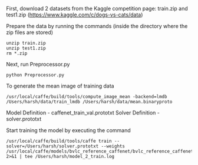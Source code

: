 First, download 2 datasets from the Kaggle competition page: train.zip and test1.zip (https://www.kaggle.com/c/dogs-vs-cats/data)

Prepare the data by running the commands (inside the directory where the zip files are stored)
~~~
unzip train.zip
unzip test1.zip
rm *.zip
~~~

Next, run Preprocessor.py
~~~
python Preprocessor.py
~~~

To generate the mean image of training data
~~~
/usr/local/caffe/build/tools/compute_image_mean -backend=lmdb /Users/harsh/data/train_lmdb /Users/harsh/data/mean.binaryproto
~~~

Model Definition - caffenet_train_val.prototxt
Solver Definition - solver.prototxt

Start training the model by executing the command
~~~
/usr/local/caffe/build/tools/caffe train --solver=/Users/harsh/solver.prototxt --weights /usr/local/caffe/models/bvlc_reference_caffenet/bvlc_reference_caffenet.caffemodel 2>&1 | tee /Users/harsh/model_2_train.log
~~~
